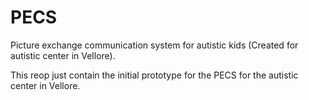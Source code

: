 # PECS
Picture exchange communication system for autistic kids (Created for autistic center in Vellore).

This reop just contain the initial prototype for the PECS for the autistic center in Vellore.
